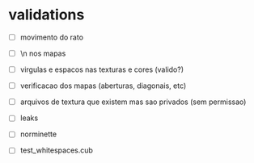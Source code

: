 # validations

- [ ] movimento do rato 
- [ ] \n nos mapas  
- [ ] virgulas e espacos nas texturas e cores (valido?)
- [ ] verificacao dos mapas (aberturas, diagonais, etc)
- [ ] arquivos de textura que existem mas sao privados (sem permissao)
- [ ] leaks 
- [ ] norminette


- [ ] test_whitespaces.cub

